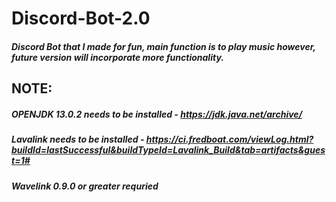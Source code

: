 # Discord-Bot-2.0

##### Discord Bot that I made for fun, main function is to play music however, future version will incorporate more functionality.

## NOTE: 
##### OPENJDK 13.0.2 needs to be installed - https://jdk.java.net/archive/
##### Lavalink needs to be installed - https://ci.fredboat.com/viewLog.html?buildId=lastSuccessful&buildTypeId=Lavalink_Build&tab=artifacts&guest=1#
##### Wavelink 0.9.0 or greater requried
 
